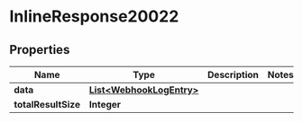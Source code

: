 
# InlineResponse20022

## Properties
Name | Type | Description | Notes
------------ | ------------- | ------------- | -------------
**data** | [**List&lt;WebhookLogEntry&gt;**](WebhookLogEntry.md) |  | 
**totalResultSize** | **Integer** |  | 



